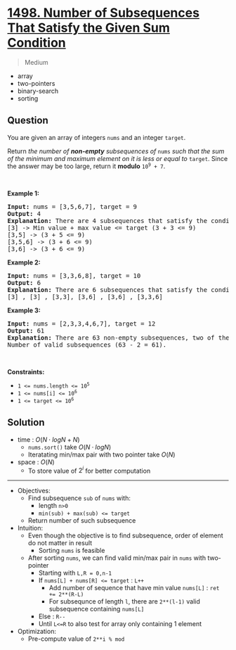 # [1498. Number of Subsequences That Satisfy the Given Sum Condition](https://leetcode.com/problems/number-of-subsequences-that-satisfy-the-given-sum-condition)


> Medium

- array
- two-pointers
- binary-search
- sorting



## Question


<p>You are given an array of integers <code>nums</code> and an integer <code>target</code>.</p>

<p>Return <em>the number of <strong>non-empty</strong> subsequences of </em><code>nums</code><em> such that the sum of the minimum and maximum element on it is less or equal to </em><code>target</code>. Since the answer may be too large, return it <strong>modulo</strong> <code>10<sup>9</sup> + 7</code>.</p>

<p>&nbsp;</p>
<p><strong class="example">Example 1:</strong></p>

<pre>
<strong>Input:</strong> nums = [3,5,6,7], target = 9
<strong>Output:</strong> 4
<strong>Explanation:</strong> There are 4 subsequences that satisfy the condition.
[3] -&gt; Min value + max value &lt;= target (3 + 3 &lt;= 9)
[3,5] -&gt; (3 + 5 &lt;= 9)
[3,5,6] -&gt; (3 + 6 &lt;= 9)
[3,6] -&gt; (3 + 6 &lt;= 9)
</pre>

<p><strong class="example">Example 2:</strong></p>

<pre>
<strong>Input:</strong> nums = [3,3,6,8], target = 10
<strong>Output:</strong> 6
<strong>Explanation:</strong> There are 6 subsequences that satisfy the condition. (nums can have repeated numbers).
[3] , [3] , [3,3], [3,6] , [3,6] , [3,3,6]
</pre>

<p><strong class="example">Example 3:</strong></p>

<pre>
<strong>Input:</strong> nums = [2,3,3,4,6,7], target = 12
<strong>Output:</strong> 61
<strong>Explanation:</strong> There are 63 non-empty subsequences, two of them do not satisfy the condition ([6,7], [7]).
Number of valid subsequences (63 - 2 = 61).
</pre>

<p>&nbsp;</p>
<p><strong>Constraints:</strong></p>

<ul>
	<li><code>1 &lt;= nums.length &lt;= 10<sup>5</sup></code></li>
	<li><code>1 &lt;= nums[i] &lt;= 10<sup>6</sup></code></li>
	<li><code>1 &lt;= target &lt;= 10<sup>6</sup></code></li>
</ul>



## Solution

- time  : $O(N \cdot logN + N)$
	- `nums.sort()` take $O(N \cdot logN)$
	- Iteratating min/max pair with two pointer take $O(N)$
- space : $O(N)$
	- To store value of $2^i$ for better computation

---

- Objectives:
	- Find subsequence `sub` of `nums` with:
		- length `n>0`
		- `min(sub) + max(sub) <= target`
	- Return number of such subsequence
- Intuition:
	- Even though the objective is to find subsequence, order of element do not matter in result
		- Sorting `nums` is feasible
	- After sorting `nums`, we can find valid min/max pair in `nums` with two-pointer
		- Starting with `L,R = 0,n-1`
		- If `nums[L] + nums[R] <= target` : `L++`
			- Add number of sequence that have min value `nums[L]` : `ret += 2**(R-L)`
			- For subsequnce of length `l`, there are `2**(l-1)` valid subsequence containing `nums[L]`
		- Else : `R--`
		- Until `L<=R` to also test for array only containing 1 element
- Optimization:
	- Pre-compute value of `2**i % mod`